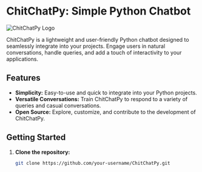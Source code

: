 # ChitChatPy: Simple Python Chatbot

![ChitChatPy Logo](link-to-logo.png) <!-- Add a logo or any relevant image -->

ChitChatPy is a lightweight and user-friendly Python chatbot designed to seamlessly integrate into your projects. Engage users in natural conversations, handle queries, and add a touch of interactivity to your applications.

## Features

- **Simplicity:** Easy-to-use and quick to integrate into your Python projects.
- **Versatile Conversations:** Train ChitChatPy to respond to a variety of queries and casual conversations.
- **Open Source:** Explore, customize, and contribute to the development of ChitChatPy.

## Getting Started

1. **Clone the repository:**
   ```bash
   git clone https://github.com/your-username/ChitChatPy.git
